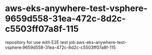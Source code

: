 # aws-eks-anywhere-test-vsphere-9659d558-31ea-472c-8d2c-c5503ff07a8f-115
repository for use with E2E test job aws-eks-anywhere-test-vsphere:9659d558-31ea-472c-8d2c-c5503ff07a8f-115
